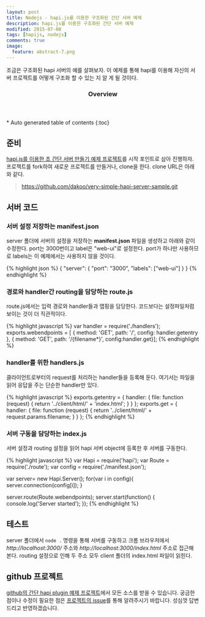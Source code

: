 ```yaml
---
layout: post
title: Nodejs - hapi.js를 이용한 구조화된 간단 서버 예제
description: hapi.js를 이용한 구조화된 간단 서버 예제
modified: 2015-07-08
tags: [hapijs, nodejs]
comments: true
image:
  feature: abstract-7.png
---
```


조금은 구조화된 hapi 서버의 예를 살펴보자. 이 예제를 통해 hapi를 이용해 자신의 서버 프로젝트를 어떻게 구조화 할 수 있는 지 알 게 될 것이다.    

<section id="table-of-contents" class="toc">
  <header>
    <h3>Overview</h3>
  </header>
<div id="drawer" markdown="1">
*  Auto generated table of contents
{:toc}
</div>
</section><!-- /#table-of-contents -->

## 준비 

[hapi.js를 이용한 초 간단 서버 만들기 예제 프로젝트](https://github.com/dakoo/very-simple-hapi-server-sample)를 시작 포인트로 삼아 진행하자. 프로젝트를 fork하여 새로운 프로젝트를 만들거나, clone을 한다. clone URL은 아래와 같다.

>https://github.com/dakoo/very-simple-hapi-server-sample.git
 
## 서버 코드

### 서버 설정 저장하는 manifest.json

server 폴더에 서버의 설정을 저장하는 **manifest.json** 파일을 생성하고 아래와 같이 수정한다. port는 3000번이고 label은 "web-ui"로 설정한다. port가 하나만 사용하므로 labels는 이 예제에서는 사용하지 않을 것이다.  

{% highlight json %}
{
  "server": {
    "port": "3000",
    "labels": ["web-ui"]
  }
}
{% endhighlight %}

### 경로와 handler간 routing을 담당하는 route.js

route.js에서는 입력 경로와 handler들과 맵핑을 담당한다. 코드보다는 설정파일처럼 보이는 것이 더 직관적이다.  

{% highlight javascript %}
var handler = require('./handlers');
exports.webendpoints = [
    { method: 'GET', path: '/', config: handler.getentry },
    { method: 'GET', path: '/{filename*}', config:handler.get}];
{% endhighlight %}

### handler를 위한 handlers.js

클라이언트로부터의 request를 처리하는 handler들을 등록해 둔다. 여기서는 파일을 읽어 응답을 주는 단순한 handler만 있다. 

{% highlight javascript %}
exports.getentry = {
    handler: {
        file: function (request) {
            return '../client/html/' + 'index.html';
        }
    }
};
exports.get = {
    handler: {
        file: function (request) {
            return '../client/html/' + request.params.filename;
        }
    }
};
{% endhighlight %}

### 서버 구동을 담당하는 index.js

서버 설정과 routing 설정을 읽어 hapi 서버 object에 등록한 후 서버를 구동한다.   

{% highlight javascript %}
var Hapi = require('hapi');
var Route = require('./route');
var config = require('./manifest.json');

var server= new Hapi.Server();
for(var i in config){
    server.connection(config[i]);
}

server.route(Route.webendpoints);
server.start(function() {
    console.log('Server started');
});
{% endhighlight %}

## 테스트

server 폴더에서 `node .` 명령을 통해 서버를 구동하고 크롬 브라우저에서 *http://localhost:3000/* 주소와 *http://localhost:3000/index.html* 주소로 접근해 본다. routing 설정으로 인해 두 주소 모두 client 폴더의 index.html 파일이 읽힌다. 

## github 프로젝트 

[github의 간단 hapi plugin 예제 프로젝트](https://github.com/dakoo/simple-organized-hapi-server-sample)에서 모든 소스를 받을 수 있습니다. 
궁금한 점이나 수정이 필요한 점은 [프로젝트의 issue](https://github.com/dakoo/simple-organized-hapi-server-sample/issues)를 통해 알려주시기 바랍니다. 성심껏 답변드리고 반영하겠습니다.
